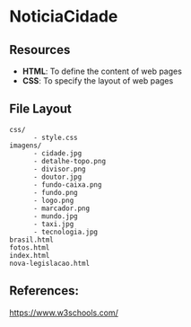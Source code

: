 <h1>NoticiaCidade</h1>

## Resources

* <b>HTML</b>: To define the content of web pages
* <b>CSS</b>: To specify the layout of web pages

## File Layout
    css/                     
          - style.css
    imagens/                     
          - cidade.jpg
          - detalhe-topo.png
          - divisor.png
          - doutor.jpg
          - fundo-caixa.png
          - fundo.png
          - logo.png
          - marcador.png
          - mundo.jpg
          - taxi.jpg
          - tecnologia.jpg
    brasil.html
    fotos.html
    index.html
    nova-legislacao.html
    
## References:
https://www.w3schools.com/
